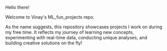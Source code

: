 Hello there! 

Welcome to Vinay's ML_fun_projects repo.

As the name suggests, this repository showcases projects I work on during my free time. It reflects my journey of learning new concepts, experimenting with real-time data, conducting unique analyses, and building creative solutions on the fly!
